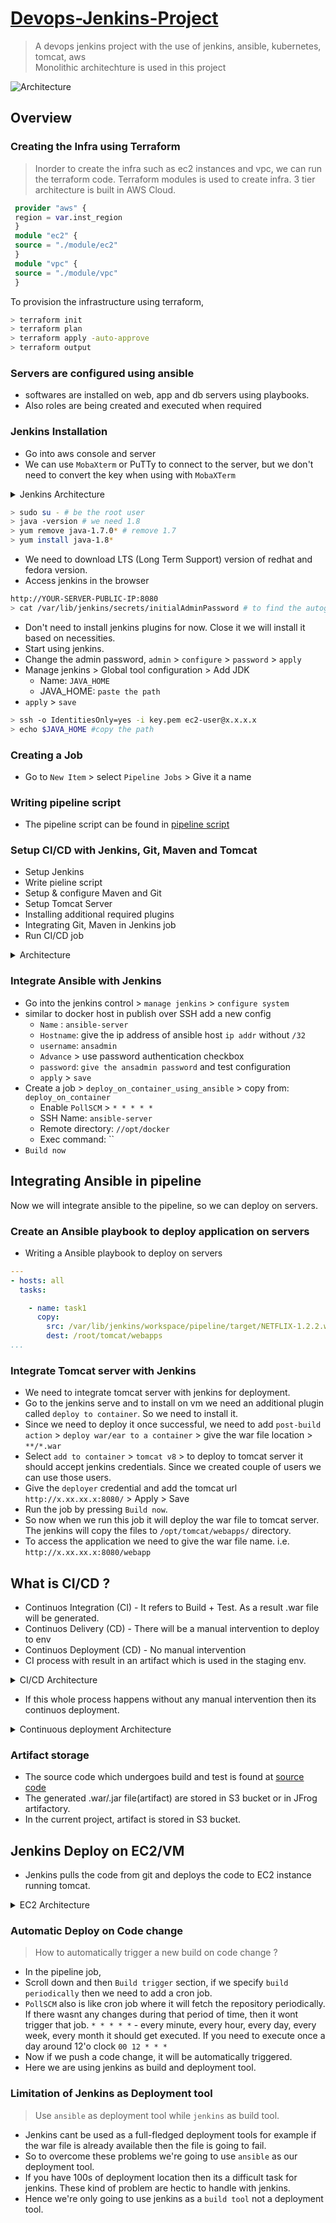# [Devops-Jenkins-Project](https://github.com/Lakshmi1799/Devops-Jenkins-Project.git)

> A devops jenkins project with the use of jenkins, ansible, kubernetes, tomcat, aws  
> Monolithic architechture is used in this project

![Architecture](https://www.google.com/url?sa=i&url=https%3A%2F%2Fwww.linkedin.com%2Fposts%2Fsanjana-s-g-0b0001273_devops-jenkins-ansible-activity-7272953618905899010-JI60&psig=AOvVaw1k3S_4oxQjzTSErsOa-JEG&ust=1747992829011000&source=images&cd=vfe&opi=89978449&ved=0CBQQjRxqFwoTCLDtre_ito0DFQAAAAAdAAAAABAE)

## Overview

### Creating the Infra using Terraform

> Inorder to create the infra such as ec2 instances and vpc, we can run the terraform code.
> Terraform modules is used to create infra.
> 3 tier architecture is built in AWS Cloud.

```tf
 provider "aws" {
 region = var.inst_region
 }
 module "ec2" {
 source = "./module/ec2"
 }
 module "vpc" {
 source = "./module/vpc"
 }
```

To provision the infrastructure using terraform,

```sh
> terraform init
> terraform plan 
> terraform apply -auto-approve
> terraform output
```

### Servers are configured using ansible

- softwares are installed on web, app and db servers using playbooks.
- Also roles are being created and executed when required

### Jenkins Installation

- Go into aws console and server
- We can use `MobaXterm` or PuTTy to connect to the server, but we don't need to convert the key when using with `MobaXTerm`

<details>
  <summary>Jenkins Architecture</summary>
  <img src="./docs/8.png"/>
</details>

```sh
> sudo su - # be the root user
> java -version # we need 1.8
> yum remove java-1.7.0* # remove 1.7
> yum install java-1.8*
```

- We need to download LTS (Long Term Support) version of redhat and fedora version.
- Access jenkins in the browser

```sh
http://YOUR-SERVER-PUBLIC-IP:8080
> cat /var/lib/jenkins/secrets/initialAdminPassword # to find the autogenerated password
```

- Don't need to install jenkins plugins for now. Close it we will install it based on necessities.
- Start using jenkins.
- Change the admin password, `admin` > `configure` > `password` > `apply` 
- Manage jenkins > Global tool configuration > Add JDK
  - Name: `JAVA_HOME`
  - JAVA_HOME: `paste the path`
- `apply` > `save`

```sh
> ssh -o IdentitiesOnly=yes -i key.pem ec2-user@x.x.x.x
> echo $JAVA_HOME #copy the path
```

### Creating a Job

- Go to `New Item` > select `Pipeline Jobs` > Give it a name

### Writing pipeline script

- The pipeline script can be found in [pipeline script](https://github.com/Lakshmi1799/Devops-Jenkins-Project/blob/c5593aca5beec5604330712470f9cb0a83b1e18f/Pipeline)

### Setup CI/CD with Jenkins, Git, Maven and Tomcat

- Setup Jenkins
- Write pieline script
- Setup & configure Maven and Git
- Setup Tomcat Server
- Installing additional required plugins
- Integrating Git, Maven in Jenkins job
- Run CI/CD job

<details>
  <summary>Architecture</summary>
  <img src="./docs/1.png"/>
</details>

### Integrate Ansible with Jenkins

- Go into the jenkins control > `manage jenkins` > `configure system`
- similar to docker host in publish over SSH add a new config
  - `Name` : `ansible-server`
  - `Hostname`: give the ip address of ansible host `ip addr` without `/32`
  - `username`: `ansadmin`
  - `Advance` > use password authentication checkbox
  - `password`: `give the ansadmin password` and test configuration
  - `apply` > `save`
- Create a job > `deploy_on_container_using_ansible` > copy from: `deploy_on_container`
  - Enable `PollSCM` > `* * * * *`
  - SSH Name: `ansible-server`
  - Remote directory: `//opt/docker`
  - Exec command: ``
- `Build now`

## Integrating Ansible in pipeline

Now we will integrate ansible to the pipeline, so we can deploy on servers.

### Create an Ansible playbook to deploy application on servers

- Writing a Ansible playbook to deploy on servers

```yaml
---
- hosts: all
  tasks:

    - name: task1
      copy:
        src: /var/lib/jenkins/workspace/pipeline/target/NETFLIX-1.2.2.war
        dest: /root/tomcat/webapps
...
```

### Integrate Tomcat server with Jenkins

- We need to integrate tomcat server with jenkins for deployment.
- Go to the jenkins serve and to install on vm we need an additional plugin called `deploy to container`. So we need to install it.
- Since we need to deploy it once successful, we need to add `post-build action` > `deploy war/ear to a container`  > give the war file location > `**/*.war`
- Select `add to container` > `tomcat v8` > to deploy to tomcat server it should accept jenkins credentials. Since we created couple of users we can use those users.
- Give the `deployer` credential and add the tomcat url `http://x.xx.xx.x:8080/` > Apply > Save
- Run the job by pressing `Build now`.
- So now when we run this job it will deploy the war file to tomcat server. The jenkins will copy the files to `/opt/tomcat/webapps/` directory.
- To access the application we need to give the war file name. i.e. `http://x.xx.xx.x:8080/webapp`

## What is CI/CD ?

- Continuos Integration (CI) - It refers to Build + Test. As a result .war file will be generated.
- Continuos Delivery (CD) - There will be a manual intervention to deploy to env
- Continuos Deployment (CD) - No manual intervention
- CI process with result in an artifact which is used in the staging env.

<details>
  <summary>CI/CD Architecture</summary>
  <img src="./docs/5.png"/>
</details>

- If this whole process happens without any manual intervention then its continuos deployment.
  
<details>
  <summary>Continuous deployment Architecture</summary>
  
  <img src="./docs/6.png"/>
  <img src="./docs/7.png"/>
</details>

### Artifact storage
- The source code which undergoes build and test is found at [source code](https://github.com/Lakshmi1799/Devops-Jenkins-Project/tree/c5593aca5beec5604330712470f9cb0a83b1e18f/java)
- The generated .war/.jar file(artifact) are stored in S3 bucket or in JFrog artifactory.
- In the current project, artifact is stored in S3 bucket.

## Jenkins Deploy on EC2/VM

- Jenkins pulls the code from git and deploys the code to EC2 instance running tomcat.

<details>
  <summary>EC2 Architecture</summary>
  <img src="./docs/9.png"/>
</details>


### Automatic Deploy on Code change

> How to automatically trigger a new build on code change ?

- In the pipeline job,
- Scroll down and then `Build trigger` section, if we specify `build periodically` then we need to add a cron job.
- `PollSCM` also is like cron job where it will fetch the repository periodically. If there wasnt any changes during that period of time, then it wont trigger that job. `* * * * *` - every minute, every hour, every day, every week, every month it should get executed. If you need to execute once a day around 12'o clock `00 12 * * *`
- Now if we push a code change, it will be automatically triggered.
- Here we are using jenkins as build and deployment tool.


### Limitation of Jenkins as Deployment tool

> Use `ansible` as deployment tool while `jenkins` as build tool.

- Jenkins cant be used as a full-fledged deployment tools for example if the war file is already available then the file is going to fail.
- So to overcome these problems we're going to use `ansible` as our deployment tool.
- If you have 100s of deployment location then its a difficult task for jenkins. These kind of problem are hectic to handle with jenkins.
- Hence we're only going to use jenkins as a `build tool` not a deployment tool.



